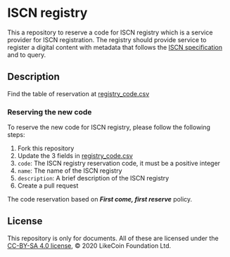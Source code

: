 # ISCN registry
This a repository to reserve a code for ISCN registry which is a service provider for ISCN registration. The registry should provide service to register a digital content with metadata that follows the [ISCN specification](https://github.com/likecoin/iscn-specs) and to query.

## Description
Find the table of reservation at [registry_code.csv](https://github.com/likecoin/iscn-registry/blob/master/registry_code.csv)

### Reserving the new code
To reserve the new code for ISCN registry, please follow the following steps:

1. Fork this repository
1. Update the 3 fields in [registry_code.csv](https://github.com/likecoin/iscn-registry/blob/master/registry_code.csv)
  1. `code`: The ISCN registry reservation code, it must be a positive integer
  1. `name`: The name of the ISCN registry
  1. `description`: A brief description of the ISCN registry
1. Create a pull request

The code reservation based on ***First come, first reserve*** policy.

## License
This repository is only for documents. All of these are licensed under the [CC-BY-SA 4.0 license](https://github.com/likecoin/iscn-registry/blob/master/LICENSE), © 2020 LikeCoin Foundation Ltd.
